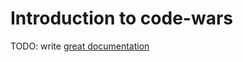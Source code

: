 # Introduction to code-wars

TODO: write [great documentation](http://jacobian.org/writing/what-to-write/)

